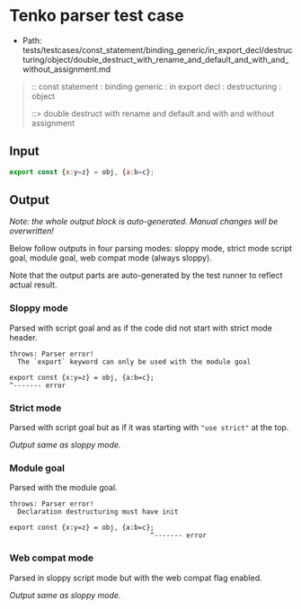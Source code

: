 # Tenko parser test case

- Path: tests/testcases/const_statement/binding_generic/in_export_decl/destructuring/object/double_destruct_with_rename_and_default_and_with_and_without_assignment.md

> :: const statement : binding generic : in export decl : destructuring : object
>
> ::> double destruct with rename and default and with and without assignment

## Input

`````js
export const {x:y=z} = obj, {a:b=c};
`````

## Output

_Note: the whole output block is auto-generated. Manual changes will be overwritten!_

Below follow outputs in four parsing modes: sloppy mode, strict mode script goal, module goal, web compat mode (always sloppy).

Note that the output parts are auto-generated by the test runner to reflect actual result.

### Sloppy mode

Parsed with script goal and as if the code did not start with strict mode header.

`````
throws: Parser error!
  The `export` keyword can only be used with the module goal

export const {x:y=z} = obj, {a:b=c};
^------- error
`````

### Strict mode

Parsed with script goal but as if it was starting with `"use strict"` at the top.

_Output same as sloppy mode._

### Module goal

Parsed with the module goal.

`````
throws: Parser error!
  Declaration destructuring must have init

export const {x:y=z} = obj, {a:b=c};
                                   ^------- error
`````


### Web compat mode

Parsed in sloppy script mode but with the web compat flag enabled.

_Output same as sloppy mode._
